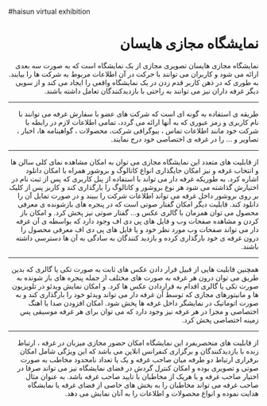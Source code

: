 #haisun virtual exhibition
<div dir="rtl" style="text-align:right;">
  <h1>نمایشگاه مجازی هایسان</h1>


نمایشگاه مجازی هایسان تصویری مجازی از یک نمایشگاه است که به صورت سه بعدی ارائه می شود و کاربران می توانند با حرکت در آن اطلاعات مربوط به شرکت ها را بیابند. به طوری که در ذهن کاربر قدم زدن در یک نمایشگاه واقعی را ایجاد می کند و از سویی دیگر غرفه داران نیز می توانند به راحتی با بازدیدکنندگان تعامل داشته باشند.
  <hr>
طریقه ی استفاده به گونه ای است که شرکت های عضو با سفارش غرفه می توانند با نام کاربری و رمز عبوری که به آنها ارائه می گردد، تمامی اطلاعات لازم در رابطه با شرکت خود مانند اطلاعات تماس ، بیوگرافی شرکت، محصولات ، گواهینامه ها، اخبار ، تصاویر و ... را در غرفه ی اختصاصی خود درج نمایند.
  <hr>
از قابلیت های متعدد این نمایشگاه مجازی می توان به امکان مشاهده نمای کلی سالن ها و انتخاب غرفه و نیز امکان جایگذاری انواع کاتالوگ و بروشور همراه با امکان دانلود اشاره کرد. به طوریکه غرفه دار می تواند با استفاده از پنل کاربری که پس از ثبت نام در اختیارش گذاشته می شود هر نوع بروشور و کاتالوگ را بارگذاری کند و کاربر پس از کلیک بر روی بروشور داخل غرفه می تواند اطلاعات شرکت را ببیند و در صورت تمایل آن را دانلود کند. قابلیت دیگر امکان گفتار صوتی است که در پنجره های بازشونده ی معرفی محصول می توان همزمان با گالری عکس و... گفتار صوتی نیز پخش کرد. و امکان باز کردن و مشاهده صفحات وب و فایل های پی دی اف وجود دارد که بواسطه ی آن غرفه دار می تواند صفحات وب مورد نظر خود و یا فایل های پی دی اف معرفی محصول را درون غرفه ی خود بارگذاری کرده و بازدید کنندگان به سادگی به آن ها دسترسی داشته باشند.
  <hr>
همچنین قابلیت هایی از قبیل قرار دادن عکس های ثابت به صورت تکی یا گالری که بدین طریق می توان درون هر غرفه به صورت های مختلف از جمله پنجره های باز شونده به صورت تکی یا گالری اقدام به قراردادن عکس ها کرد. و امکان نمایش ویدئو در تلویزیون ها و مانیتورهای مجازی که توسط آن غرفه دار می تواند ویدئو خود را بارگذاری کند و به صورت اتوماتیک در نمایشگر داخل غرفه ها پخش شود. امکان افزودن صدا یا اهنگ اختصاصی و مجزا در هر غرفه نیز وجود دارد که می توان برای هر غرفه موسیقی پس زمینه اختصاصی پخش کرد.
  <hr>
از قابلیت های منحصربفرد این نمایشگاه امکان حضور مجازی میزبان در غرفه ، ارتباط زنده با بازدیدکنندگان و برگزاری کنفرانس انلاین می باشد که این ویژگی شامل امکان برقراری ارتباط دو طرفه میان صاحب غرفه و یک یا تعداد نامحدود مخاطب به صورت صوتی و تصویری بوده و امکان کنترل گردش در فضای نمایشگاه نیز می تواند صرفا در اختیار صاحب غرفه و یا هریک از مخاطبان با تایید صاحب غرفه باشد. به عنوان مثال صاحب غرفه می تواند مخاطبان را به بخش های خاصی از فضای غرفه یا نمایشگاه هدایت نموده و انواع محصولات و اطلاعات را به آنان نمایش می دهد.
</div>

